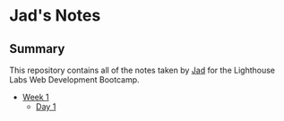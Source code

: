 # Jad's Notes
## Summary 

This repository contains all of the notes taken by [Jad](https://github.com/jadk97) for the Lighthouse Labs Web Development Bootcamp.

* [Week 1](/Week_1)
  * [Day 1](/Week_1/Day_1)